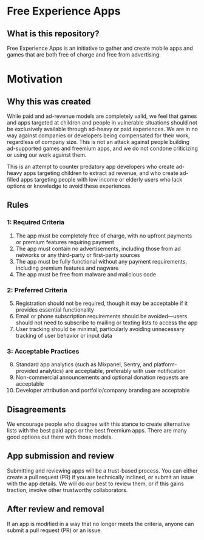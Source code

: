 # Free Experience Apps

## What is this repository?

Free Experience Apps is an initiative to gather and create mobile apps and games that are both free of charge and free from advertising.

# Motivation

## Why this was created

While paid and ad-revenue models are completely valid, we feel that games and apps targeted at children and people in vulnerable situations should not be exclusively available through ad-heavy or paid experiences. We are in no way against companies or developers being compensated for their work, regardless of company size. This is not an attack against people building ad-supported games and freemium apps, and we do not condone criticizing or using our work against them.

This is an attempt to counter predatory app developers who create ad-heavy apps targeting children to extract ad revenue, and who create ad-filled apps targeting people with low income or elderly users who lack options or knowledge to avoid these experiences.

## Rules

### 1: Required Criteria

1. The app must be completely free of charge, with no upfront payments or premium features requiring payment
2. The app must contain no advertisements, including those from ad networks or any third-party or first-party sources
3. The app must be fully functional without any payment requirements, including premium features and nagware
4. The app must be free from malware and malicious code

### 2: Preferred Criteria

5. Registration should not be required, though it may be acceptable if it provides essential functionality
6. Email or phone subscription requirements should be avoided—users should not need to subscribe to mailing or texting lists to access the app
7. User tracking should be minimal, particularly avoiding unnecessary tracking of user behavior or input data

### 3: Acceptable Practices

8. Standard app analytics (such as Mixpanel, Sentry, and platform-provided analytics) are acceptable, preferably with user notification
9. Non-commercial announcements and optional donation requests are acceptable
10. Developer attribution and portfolio/company branding are acceptable

## Disagreements

We encourage people who disagree with this stance to create alternative lists with the best paid apps or the best freemium apps. There are many good options out there with those models.

## App submission and review

Submitting and reviewing apps will be a trust-based process. You can either create a pull request (PR) if you are technically inclined, or submit an issue with the app details. We will do our best to review them, or if this gains traction, involve other trustworthy collaborators.

## After review and removal

If an app is modified in a way that no longer meets the criteria, anyone can submit a pull request (PR) or an issue.
